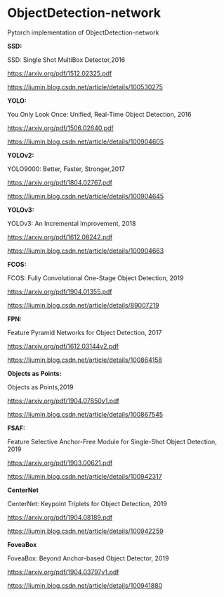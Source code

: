 # ObjectDetection-network
Pytorch implementation of ObjectDetection-network



**SSD:**

SSD: Single Shot MultiBox Detector,2016

https://arxiv.org/pdf/1512.02325.pdf

https://liumin.blog.csdn.net/article/details/100530275



**YOLO:**

You Only Look Once: Unified, Real-Time Object Detection, 2016

https://arxiv.org/pdf/1506.02640.pdf

https://liumin.blog.csdn.net/article/details/100904605



**YOLOv2:**

YOLO9000: Better, Faster, Stronger,2017

https://arxiv.org/pdf/1804.02767.pdf

https://liumin.blog.csdn.net/article/details/100904645



**YOLOv3:**

YOLOv3: An Incremental Improvement, 2018

https://arxiv.org/pdf/1612.08242.pdf

https://liumin.blog.csdn.net/article/details/100904663



**FCOS:**

FCOS: Fully Convolutional One-Stage Object Detection, 2019

https://arxiv.org/pdf/1904.01355.pdf

https://liumin.blog.csdn.net/article/details/89007219

 

**FPN:**

Feature Pyramid Networks for Object Detection, 2017

https://arxiv.org/pdf/1612.03144v2.pdf

https://liumin.blog.csdn.net/article/details/100864158 



**Objects as Points:**

Objects as Points,2019

https://arxiv.org/pdf/1904.07850v1.pdf

https://liumin.blog.csdn.net/article/details/100867545



**FSAF:**

Feature Selective Anchor-Free Module for Single-Shot Object Detection, 2019

https://arxiv.org/pdf/1903.00621.pdf

https://liumin.blog.csdn.net/article/details/100942317



**CenterNet**

CenterNet: Keypoint Triplets for Object Detection, 2019

https://arxiv.org/pdf/1904.08189.pdf

https://liumin.blog.csdn.net/article/details/100942259



**FoveaBox**

FoveaBox: Beyond Anchor-based Object Detector, 2019

https://arxiv.org/pdf/1904.03797v1.pdf

https://liumin.blog.csdn.net/article/details/100941880
